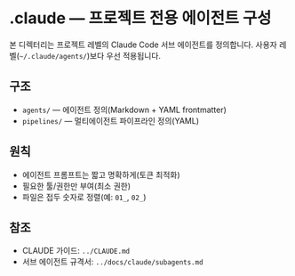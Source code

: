 # .claude — 프로젝트 전용 에이전트 구성

본 디렉터리는 프로젝트 레벨의 Claude Code 서브 에이전트를 정의합니다. 사용자 레벨(`~/.claude/agents/`)보다 우선 적용됩니다.

## 구조
- `agents/` — 에이전트 정의(Markdown + YAML frontmatter)
- `pipelines/` — 멀티에이전트 파이프라인 정의(YAML)

## 원칙
- 에이전트 프롬프트는 짧고 명확하게(토큰 최적화)
- 필요한 툴/권한만 부여(최소 권한)
- 파일은 접두 숫자로 정렬(예: `01_`, `02_`)

## 참조
- CLAUDE 가이드: `../CLAUDE.md`
- 서브 에이전트 규격서: `../docs/claude/subagents.md`
